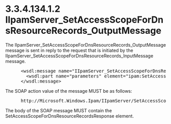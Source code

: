 <html dir="LTR" xmlns:mshelp="http://msdn.microsoft.com/mshelp" xmlns:ddue="http://ddue.schemas.microsoft.com/authoring/2003/5" xmlns:xlink="http://www.w3.org/1999/xlink" xmlns:tool="http://www.microsoft.com/tooltip">
 <body>
 <div id="header">
 <h1 class="heading">3.3.4.134.1.2 IIpamServer_SetAccessScopeForDnsResourceRecords_OutputMessage</h1>
 </div>
 <div id="mainSection">
 <div id="mainBody">
 <div id="allHistory" class="saveHistory"></div>
 <div id="sectionSection0" class="section" name="collapseableSection">
 

<p>The
IIpamServer_SetAccessScopeForDnsResourceRecords_OutputMessage message is sent
in reply to the request that is initiated by the
IIpamServer_SetAccessScopeForDnsResourceRecords_InputMessage message.</p>

<dl>
<dd>
<div><pre> &lt;wsdl:message name=&quot;IIpamServer_SetAccessScopeForDnsResourceRecords_OutputMessage&quot;&gt;
   &lt;wsdl:part name=&quot;parameters&quot; element=&quot;ipam:SetAccessScopeForDnsResourceRecordsResponse&quot; /&gt;
 &lt;/wsdl:message&gt;
</pre></div>
</dd></dl>

<p>The SOAP action value of the message MUST be as follows:</p>

<dl>
<dd>
<div><pre> http://Microsoft.Windows.Ipam/IIpamServer/SetAccessScopeForDnsResourceRecordsResponse
</pre></div>
</dd></dl>

<p>The body of the SOAP message MUST contain the SetAccessScopeForDnsResourceRecordsResponse
element.</p>


 </div>
 </div>
 </div>
 </body>
</html>